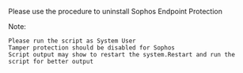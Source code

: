 Please use the procedure to uninstall Sophos Endpoint Protection

Note:

    Please run the script as System User
    Tamper protection should be disabled for Sophos
    Script output may show to restart the system.Restart and run the script for better output

